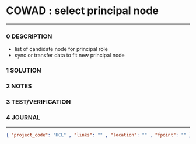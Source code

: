 # COWAD : select principal node
--------------------------------
### 0 DESCRIPTION
- list of candidate node for principal role
- sync or transfer data to fit new principal node

### 1 SOLUTION


### 2 NOTES


### 3 TEST/VERIFICATION


### 4 JOURNAL



--------------------------------
```json
{ "project_code": "HCL" , "links": "" , "location": "" , "fpoint": "" }
```
